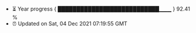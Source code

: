 - ⏳ Year progress { ███████████████████████████▁▁▁ } 92.41 %
- ⏰ Updated on Sat, 04 Dec 2021 07:19:55 GMT

